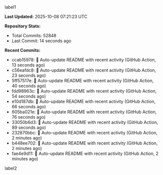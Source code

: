 
label1 
<!-- ACTIVITY_START -->
**Last Updated:** 2025-10-08 07:21:23 UTC

**Repository Stats:**
- Total Commits: 52848
- Last Commit: 14 seconds ago

**Recent Commits:**
- ccab15978: 🤖 Auto-update README with recent activity (GitHub Action, 13 seconds ago)
- c56eafdc8: 🤖 Auto-update README with recent activity (GitHub Action, 23 seconds ago)
- 5ff57517e: 🤖 Auto-update README with recent activity (GitHub Action, 40 seconds ago)
- fdd98963c: 🤖 Auto-update README with recent activity (GitHub Action, 54 seconds ago)
- e10d187db: 🤖 Auto-update README with recent activity (GitHub Action, 66 seconds ago)
- 605ba021e: 🤖 Auto-update README with recent activity (GitHub Action, 76 seconds ago)
- 33050b6d3: 🤖 Auto-update README with recent activity (GitHub Action, 89 seconds ago)
- 232870bbc: 🤖 Auto-update README with recent activity (GitHub Action, 2 minutes ago)
- b448ee702: 🤖 Auto-update README with recent activity (GitHub Action, 2 minutes ago)
- fae4e9d11: 🤖 Auto-update README with recent activity (GitHub Action, 2 minutes ago)
<!-- ACTIVITY_END -->

label2
